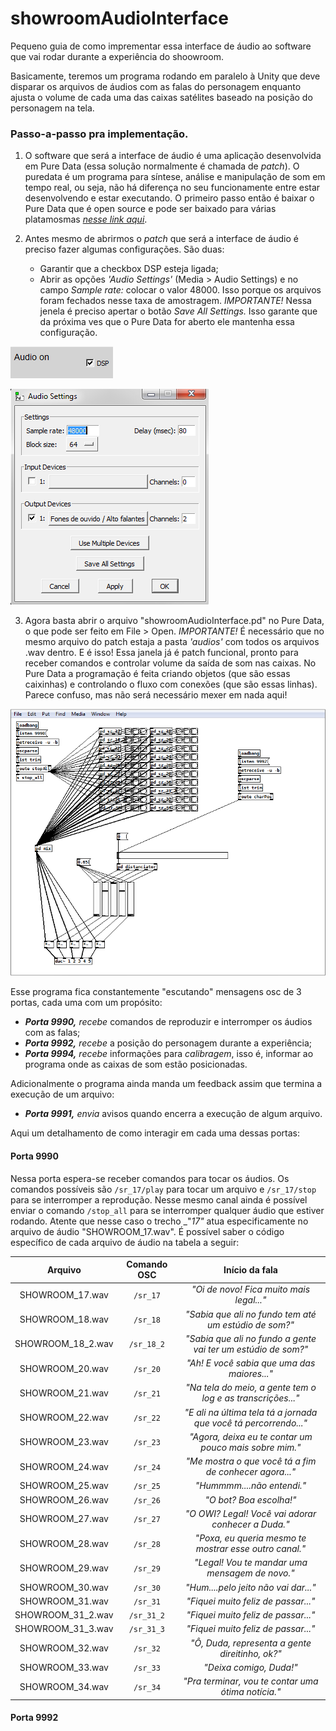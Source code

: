 # showroomAudioInterface

Pequeno guia de como imprementar essa interface de áudio ao software que vai rodar durante a experiência do shoowroom.

Basicamente, teremos um programa rodando em paralelo à Unity que deve disparar os arquivos de áudios com as falas do personagem enquanto ajusta o volume de cada uma das caixas satélites baseado na posição do personagem na tela.

### Passo-a-passo pra implementação.

1. O software que será a interface de áudio é uma aplicação desenvolvida em Pure Data (essa solução normalmente é chamada de _patch_). O puredata é um programa para síntese, análise e manipulação de som em tempo real, ou seja, não há diferença no seu funcionamente entre estar desenvolvendo e estar executando. O primeiro passo então é baixar o Pure Data que é open source e pode ser baixado para várias platamosmas [*nesse link aqui*](https://puredata.info/downloads/pure-data).

2. Antes mesmo de abrirmos o _patch_ que será a interface de áudio é preciso fazer algumas configurações. São duas:
    - Garantir que a checkbox DSP esteja ligada;
    - Abrir as opções _'Audio Settings'_ (Media > Audio Settings) e no campo _Sample rate:_ colocar o valor 48000. Isso porque os arquivos foram fechados nesse taxa de amostragem. *IMPORTANTE!* Nessa jenela é preciso apertar o botão _Save All Settings._ Isso garante que da próxima ves que o Pure Data for aberto ele mantenha essa configuração.
    
![image01](/images/showroomTut01.png)

![image02](/images/showroomTut02.png)
  
3. Agora basta abrir o arquivo "showroomAudioInterface.pd" no Pure Data, o que pode ser feito em File > Open. *IMPORTANTE!* É necessário que no mesmo arquivo do patch estaja a pasta _'audios'_ com todos os arquivos .wav dentro. E é isso! Essa janela já é patch funcional, pronto para receber comandos e controlar volume da saída de som nas caixas. No Pure Data a programação é feita criando objetos (que são essas caixinhas) e controlando o fluxo com conexões (que são essas linhas). Parece confuso, mas não será necessário mexer em nada aqui!

![image03](/images/showroomTut03.png)

Esse programa fica constantemente "escutando" mensagens osc de 3 portas, cada uma com um propósito:

  - ***Porta 9990,*** _recebe_ comandos de reproduzir e interromper os áudios com as falas;
  - ***Porta 9992,*** _recebe_ a posição do personagem durante a experiência;
  - ***Porta 9994,*** _recebe_ informações para _calibragem_, isso é, informar ao programa onde as caixas de som estão posicionadas.
    
Adicionalmente o programa ainda manda um feedback assim que termina a execução de um arquivo:

  - ***Porta 9991,*** _envia_ avisos quando encerra a execução de algum arquivo.
    
Aqui um detalhamento de como interagir em cada uma dessas portas:
    
#### Porta 9990

Nessa porta espera-se receber comandos para tocar os áudios. Os comandos possíveis são ```/sr_17/play``` para tocar um arquivo e ```/sr_17/stop``` para se interromper a reprodução. Nesse mesmo canal ainda é possível enviar o comando ```/stop_all``` para se interromper qualquer áudio que estiver rodando. Atente que nesse caso o trecho _"_17"_ atua especificamente no arquivo de áudio "SHOWROOM_17.wav". É possível saber o código específico de cada arquivo de áudio na tabela a seguir:

| Arquivo | Comando OSC | Início da fala |
|:---------------:|:-----------:|:--------------------------------------:|
| SHOWROOM_17.wav | `/sr_17` | _"Oi de novo! Fica muito mais legal..."_ |
| SHOWROOM_18.wav | `/sr_18` | _"Sabia que ali no fundo tem até um estúdio de som?"_ |
| SHOWROOM_18_2.wav | `/sr_18_2` | _"Sabia que ali no fundo a gente vai ter um estúdio de som?"_ |
| SHOWROOM_20.wav | `/sr_20` | _"Ah! E você sabia que uma das maiores..."_ |
| SHOWROOM_21.wav | `/sr_21` | _"Na tela do meio, a gente tem o log e as transcrições..."_ |
| SHOWROOM_22.wav | `/sr_22` | _"E ali na última tela tá a jornada que você tá percorrendo..."_ |
| SHOWROOM_23.wav | `/sr_23` | _"Agora, deixa eu te contar um pouco mais sobre mim."_ |
| SHOWROOM_24.wav | `/sr_24` | _"Me mostra o que você tá a fim de conhecer agora..."_ |
| SHOWROOM_25.wav | `/sr_25` | _"Hummmm....não entendi."_ |
| SHOWROOM_26.wav | `/sr_26` | _"O bot? Boa escolha!"_ |
| SHOWROOM_27.wav | `/sr_27` | _"O OWI? Legal! Você vai adorar conhecer a Duda."_ |
| SHOWROOM_28.wav | `/sr_28` | _"Poxa, eu queria mesmo te mostrar esse outro canal."_ |
| SHOWROOM_29.wav | `/sr_29` | _"Legal! Vou te mandar uma mensagem de novo."_ |
| SHOWROOM_30.wav | `/sr_30` | _"Hum....pelo jeito não vai dar..."_ |
| SHOWROOM_31.wav | `/sr_31` | _"Fiquei muito feliz de passar..."_ |
| SHOWROOM_31_2.wav | `/sr_31_2` | _"Fiquei muito feliz de passar..."_ |
| SHOWROOM_31_3.wav | `/sr_31_3` | _"Fiquei muito feliz de passar..."_ |
| SHOWROOM_32.wav | `/sr_32` | _"Ô, Duda, representa a gente direitinho, ok?"_ |
| SHOWROOM_33.wav | `/sr_33` | _"Deixa comigo, Duda!"_ |
| SHOWROOM_34.wav | `/sr_34` | _"Pra terminar, vou te contar uma ótima notícia."_ |

#### Porta 9992

